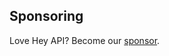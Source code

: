 ## Sponsoring

Love Hey API? Become our [sponsor](https://github.com/sponsors/hey-api).

<div class="sponsors-list">

<!--@include: ./sponsors-list.md-->

</div>
